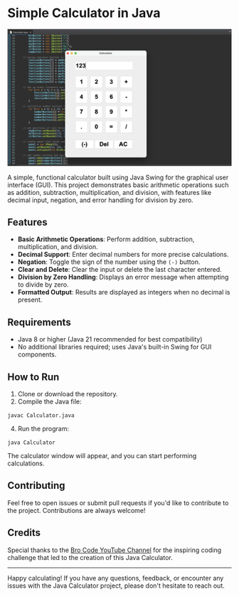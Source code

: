 # Simple Calculator in Java

![Calculator Screenshot](CalculatorScreenshot.png)

A simple, functional calculator built using Java Swing for the graphical user interface (GUI). This project demonstrates basic arithmetic operations such as addition, subtraction, multiplication, and division, with features like decimal input, negation, and error handling for division by zero.

## Features

- **Basic Arithmetic Operations**: Perform addition, subtraction, multiplication, and division.
- **Decimal Support**: Enter decimal numbers for more precise calculations.
- **Negation**: Toggle the sign of the number using the `(-)` button.
- **Clear and Delete**: Clear the input or delete the last character entered.
- **Division by Zero Handling**: Displays an error message when attempting to divide by zero.
- **Formatted Output**: Results are displayed as integers when no decimal is present.

## Requirements

- Java 8 or higher (Java 21 recommended for best compatibility)
- No additional libraries required; uses Java's built-in Swing for GUI components.

## How to Run

1. Clone or download the repository.
2. Compile the Java file:
```
javac Calculator.java
```
4. Run the program:
```
java Calculator
```

The calculator window will appear, and you can start performing calculations.

## Contributing

Feel free to open issues or submit pull requests if you'd like to contribute to the project. Contributions are always welcome!

## Credits

Special thanks to the [Bro Code YouTube Channel](https://www.youtube.com/@BroCodez) for the inspiring coding challenge that led to the creation of this Java Calculator.

---

Happy calculating! If you have any questions, feedback, or encounter any issues with the Java Calculator project, please don't hesitate to reach out.
